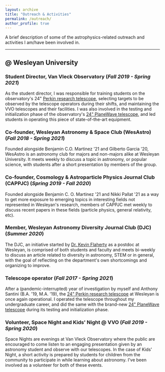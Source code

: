 ```yaml
---
layout: archive
title: "Outreach & Activities"
permalink: /outreach/
author_profile: true
---
```


A brief description of some of the astrophysics-related outreach and activities I am/have been involved in.
<hr>

## @ Wesleyan University

### Student Director, Van Vleck Observatory (*Fall 2019 - Spring 2021*)

As the student director, I was responsible for training students on the observatory's 24" [Perkin research telescope](https://www.wesleyan.edu/astro/van-vleck/telescopes.html), selecting targets to be observed by the telescope operators during their shifts, and maintaining the VVO telescopes and their facilities. I was also involved in the testing and initialization phase of the observatory's [24" PlaneWave telescope](https://newsletter.blogs.wesleyan.edu/2020/07/22/new-24-telescope-to-provide-better-research-opportunities-for-astronomy-students-faculty/), and led students in operating this piece of state-of-the-art equipment.

### Co-founder, Wesleyan Astronomy & Space Club (WesAstro) (*Fall 2018 - Spring 2021*)

Founded alongside Benjamin C.O. Martinez '21 and Gilberto Garcia '20, WesAstro is an astronomy club for majors and non-majors alike at Wesleyan University. It meets weekly to discuss a topic in astronomy, or popular science, with students after a short presentation by members of the group.

### Co-founder, Cosmology & Astroparticle Physics Journal Club (CAPPJC) (*Spring 2019 - Fall 2020*)

Founded alongside Benjamin C. O. Martinez '21 and Nikki Pallat '21 as a way to get more exposure to emerging topics in interesting fields not represented in Wesleyan's research, members of CAPPJC met weekly to discuss recent papers in these fields (particle physics, general relativity, etc).

### Member, Wesleyan Astronomy Diversity Journal Club (DJC) (*Summer 2020*)

The DJC, an initiative started by [Dr. Kevin Flaherty](https://kevinflaherty.weebly.com/) as a postdoc at Wesleyan, is comprised of both students and faculty and meets bi-weekly to discuss an article related to diversity in astronomy, STEM or in general, with the goal of reflecting on the department's own shortcomings and organizing to improve.

### Telescope operator (*Fall 2017 - Spring 2021*)

After a (pandemic-interrupted) year of investigation by myself and Anthony Santini (B.A. '19, M.A. '19), the  [24" Perkin research telescope](https://www.wesleyan.edu/astro/van-vleck/telescopes.html#24inch) at Wesleyan is once again operational. I operated the telescope throughout my undergraduate career, and did the same with the brand-new [24" PlaneWave telescope](https://newsletter.blogs.wesleyan.edu/2020/07/22/new-24-telescope-to-provide-better-research-opportunities-for-astronomy-students-faculty/) during its testing and initialization phase.

### Volunteer, Space Night and Kids' Night @ VVO (*Fall 2019 - Spring 2020*)

Space Nights are evenings at Van Vleck Observatory where the public are encouraged to come listen to an engaging presentation given by an astronomy student and observe with our telescopes. In the case of Kids' Night, a short activity is prepared by students for children from the community to participate in while learning about astronomy. I've been involved as a volunteer for both of these events.

